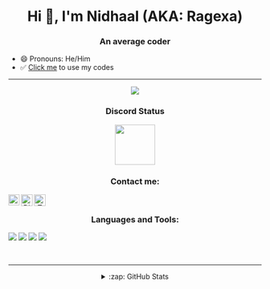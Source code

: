 <h1 align="center">Hi 👋, I'm Nidhaal (AKA: Ragexa)</h1>
<h3 align="center">An average coder</h3>

- 😄 Pronouns: He/Him
- ✅ [Click me](https://github.com/Nidhal-l) to use my codes

---
<center>
    <img src="https://komarev.com/ghpvc/?username=Nidhal-I"/>
<center>
  
### Discord Status
<a href="https://discord.com/users/743736783270838295">
<img height="80px" src="https://discord.c99.nl/widget/theme-4/743736783270838295.png" />
</a>

### Contact me: 

[<img align="left" alt="YouTube" width="22px" src="https://cdn4.iconfinder.com/data/icons/logos-and-brands/512/395_Youtube_logo-128.png" />](https://www.youtube.com/channel/UC9esLC-4-VPgGCUSWZColnw)
<a href="https://dsc.gg/femhouse">
  <img align="left" alt="Discord" width="23px" src="https://raw.githubusercontent.com/peterthehan/peterthehan/master/assets/discord.svg" />
</a>
<a herf="https://twitter.com/Nidhal63">
  <img align="left" alt="Twitter" width="23px" src="https://raw.githubusercontent.com/peterthehan/peterthehan/master/assets/twitter.svg" />
</a>

</br>

### Languages and Tools:
<p align="left">
<img src="https://img.shields.io/badge/Node.JS-black?style=for-the-badge&logo=node.js" />
<img src="https://img.shields.io/badge/-HTML5-black?style=for-the-badge&logo=HTML5" />
<img src="https://img.shields.io/badge/CSS-black?style=for-the-badge&logo=css3&logoColor=#1572B6" />
<img src="https://img.shields.io/badge/Javascript-black?style=for-the-badge&logo=javascript" />
</p>
<br />

---

<details>
  <summary>:zap: GitHub Stats</summary>
</br>
<img align="center" Nidhaal's GitHub Stats" src="https://github-readme-stats.vercel.app/api?username=Nidhal-l&show_icons=true&locale=en&theme=dark&layout=compact" />
